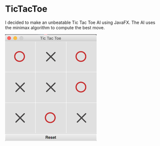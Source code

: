 # TicTacToe
<p>I decided to make an unbeatable Tic Tac Toe AI using JavaFX. The AI uses the minimax algorithm to compute the best move.</p>
<img src = "screenshot.png" alt = "Game Screenshot" width = "300px" height = "350px" />
